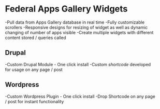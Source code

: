 Federal Apps Gallery Widgets
==============

-Pull data from Apps Gallery database in real time
-Fully customizable scrollers
-Responsive designs for resizing of widget as well as dynamic changing of number of apps visible
-Create multiple widgets with different content stored / queries called

Drupal
--------------
-Custom Drupal Module - One click install
-Custom *shortcode* developed for usage on any page / post

Wordpress
--------------
-Custom Wordpress Plugin - One click install
-Drop Shortcode on any page / post for instant functionality